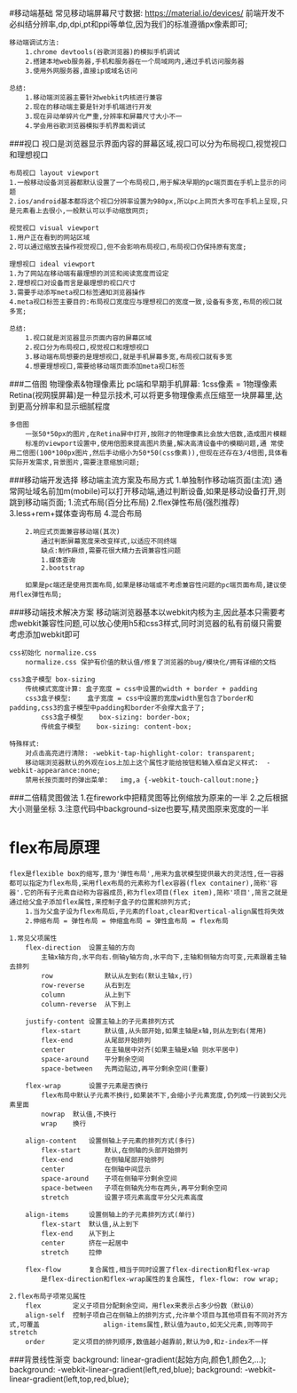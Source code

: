 #移动端基础
    常见移动端屏幕尺寸数据: https://material.io/devices/
    前端开发不必纠结分辨率,dp,dpi,pt和ppi等单位,因为我们的标准遵循px像素即可; 

    移动端调试方法:
        1.chrome devtools(谷歌浏览器)的模拟手机调试
        2.搭建本地web服务器,手机和服务器在一个局域网内,通过手机访问服务器
        3.使用外网服务器,直接ip或域名访问

    总结:
        1.移动端浏览器主要针对webkit内核进行兼容
        2.现在的移动端主要是针对手机端进行开发
        3.现在异动单碎片化严重,分辨率和屏幕尺寸大小不一
        4.学会用谷歌浏览器模拟手机界面和调试


###视口
    视口是浏览器显示界面内容的屏幕区域,视口可以分为布局视口,视觉视口和理想视口

    布局视口 layout viewport
    1.一般移动设备浏览器都默认设置了一个布局视口,用于解决早期的pc端页面在手机上显示的问题
    2.ios/android基本都将这个视口分辨率设置为980px,所以pc上网页大多可在手机上呈现,只是元素看上去很小,一般默认可以手动缩放网页;

    视觉视口 visual viewport
    1.用户正在看到的网站区域
    2.可以通过缩放去操作视觉视口,但不会影响布局视口,布局视口仍保持原有宽度;

    理想视口 ideal viewport
    1.为了网站在移动端有最理想的浏览和阅读宽度而设定
    2.理想视口对设备而言是最理想的视口尺寸
    3.需要手动添写meta视口标签通知浏览器操作
    4.meta视口标签主要目的:布局视口宽度应与理想视口的宽度一致,设备有多宽,布局的视口就多宽;

    总结:
        1.视口就是浏览器显示页面内容的屏幕区域
        2.视口分为布局视口,视觉视口和理想视口
        3.移动端布局想要的是理想视口,就是手机屏幕多宽,布局视口就有多宽
        4.想要理想视口,需要给移动端页面添加meta视口标签


###二倍图
    物理像素&物理像素比
        pc端和早期手机屏幕: 1css像素 = 1物理像素
        Retina(视网膜屏幕)是一种显示技术,可以将更多物理像素点压缩至一块屏幕里,达到更高分辨率和显示细腻程度

    多倍图
        一张50*50px的图片,在Retina屏中打开,按刚才的物理像素比会放大倍数,造成图片模糊
        标准的viewport设置中,使用倍图来提高图片质量,解决高清设备中的模糊问题,通 常使用二倍图(100*100px图片,然后手动缩小为50*50(css像素)),但现在还存在3/4倍图,具体看实际开发需求,背景图片,需要注意缩放问题;


###移动端开发选择
    移动端主流方案及布局方式
        1.单独制作移动端页面(主流)
            通常网址域名前加m(mobile)可以打开移动端,通过判断设备,如果是移动设备打开,则跳到移动端页面;
            1.流式布局(百分比布局)
            2.flex弹性布局(强烈推荐)
            3.less+rem+媒体查询布局
            4.混合布局

        2.响应式页面兼容移动端(其次)
            通过判断屏幕宽度来改变样式,以适应不同终端
            缺点:制作麻烦,需要花很大精力去调兼容性问题
            1.媒体查询
            2.bootstrap

        如果是pc端还是使用页面布局,如果是移动端或不考虑兼容性问题的pc端页面布局,建议使用flex弹性布局;


###移动端技术解决方案
    移动端浏览器基本以webkit内核为主,因此基本只需要考虑webkit兼容性问题,可以放心使用h5和css3样式,同时浏览器的私有前缀只需要考虑添加webkit即可

    css初始化 normalize.css
        normalize.css 保护有价值的默认值/修复了浏览器的bug/模块化/拥有详细的文档

    css3盒子模型 box-sizing
        传统模式宽度计算: 盒子宽度 = css中设置的width + border + padding
        css3盒子模型:    盒子宽度 = css中设置的宽度width里包含了border和padding,css3的盒子模型中padding和border不会撑大盒子了;
            css3盒子模型    box-sizing: border-box;
            传统盒子模型    box-sizing: content-box;

    特殊样式:
        对点击高亮进行清除: -webkit-tap-highlight-color: transparent;
        移动端浏览器默认的外观在ios上加上这个属性才能给按钮和输入框自定义样式:  -webkit-appearance:none;
        禁用长按页面时的弹出菜单:   img,a {-webkit-touch-callout:none;}


###二倍精灵图做法
    1.在firework中把精灵图等比例缩放为原来的一半
    2.之后根据大小测量坐标
    3.注意代码中background-size也要写,精灵图原来宽度的一半


# flex布局原理
    flex是flexible box的缩写,意为'弹性布局',用来为盒状模型提供最大的灵活性,任一容器都可以指定为flex布局,采用flex布局的元素称为flex容器(flex container),简称'容器'.它的所有子元素自动称为容器成员,称为flex项目(flex item),简称'项目',简言之就是通过给父盒子添加flex属性,来控制子盒子的位置和排列方式;
        1.当为父盒子设为flex布局后,子元素的float,clear和vertical-align属性将失效
        2.伸缩布局 = 弹性布局 = 伸缩盒布局 = 弹性盒布局 = flex布局

    1.常见父项属性
        flex-direction  设置主轴的方向
            主轴x轴方向,水平向右.侧轴y轴方向,水平向下,主轴和侧轴方向可变,元素跟着主轴去排列
            row             默认从左到右(默认主轴x,行)
            row-reverse     从右到左
            column          从上到下
            column-reverse  从下到上

        justify-content 设置主轴上的子元素排列方式
            flex-start      默认值,从头部开始,如果主轴是x轴,则从左到右(常用)
            flex-end        从尾部开始排列
            center          在主轴居中对齐(如果主轴是x轴 则水平居中)
            space-around    平分剩余空间
            space-between   先两边贴边,再平分剩余空间(重要)
            
        flex-wrap       设置子元素是否换行
            flex布局中默认子元素不换行,如果装不下,会缩小子元素宽度,仍列成一行装到父元素里面
            nowrap  默认值,不换行
            wrap    换行

        align-content   设置侧轴上子元素的排列方式(多行)
            flex-start      默认,在侧轴的头部开始排列
            flex-end        在侧轴尾部开始排列
            center          在侧轴中间显示
            space-around    子项在侧轴平分剩余空间
            space-between   子项在侧轴先分布在两头,再平分剩余空间
            stretch         设置子项元素高度平分父元素高度

        align-items     设置侧轴上的子元素排列方式(单行)
            flex-start  默认值,从上到下
            flex-end    从下到上
            center      挤在一起居中
            stretch     拉伸

        flex-flow       复合属性,相当于同时设置了flex-direction和flex-wrap
            是flex-direction和flex-wrap属性的复合属性, flex-flow: row wrap;

    2.flex布局子项常见属性
        flex        定义子项目分配剩余空间，用flex来表示占多少份数（默认0）
        align-self  控制子项自己在侧轴上的排列方式,允许单个项目与其他项目有不同对齐方式,可覆盖                align-items属性,默认值为auto,如无父元素,则等同于stretch
        order       定义项目的排列顺序,数值越小越靠前,默认为0,和z-index不一样

###背景线性渐变
    background: linear-gradient(起始方向,颜色1,颜色2,...);
    <!-- 背景渐变必须添加浏览器前缀 -->
    background: -webkit-linear-gradient(left,red,blue);
    background: -webkit-linear-gradient(left,top,red,blue);












